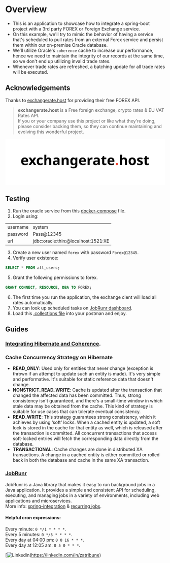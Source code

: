 # Overview

* This is an application to showcase how to integrate a spring-boot project with a 3rd party FOREX or Foreign Exchange
  service.
* On this example, we'll try to mimic the behavior of having a service that's scheduled to pull rates from an external
  Forex service and persist them within our on-premise Oracle database.
* We'll utilize Oracle's `coherence` cache to increase our performance, hence we need to maintain the integrity of our
  records at the same time, so we don't end up utilizing invalid trade rates.
* Whenever trade rates are refreshed, a batching update for all trade rates will be executed.

## Acknowledgements

Thanks to [exchangerate.host](https://exchangerate.host/) for providing their free FOREX API.
> **exchangerate.host** is a Free foreign exchange, crypto rates & EU VAT Rates API.   
> If you or your company use this project or like what they're doing,
> please consider backing them, so they can continue maintaining
> and evolving this wonderful project.

<p align="center" style="padding:50px;background-color: white">
<img src="exchangerate.host.svg">
</p>


## Testing

1. Run the oracle service from this [docker-compose](/forex-local/docker-compose.yml) file.
2. Login using:

<table>
  <tr><td>username</td><td>system</td></tr>
  <tr><td>password</td><td>Pass@12345</td></tr>
  <tr><td>url</td><td>jdbc:oracle:thin:@localhost:1521:XE</td></tr>
</table>

3. Create a new user named `forex` with password `Forex@12345`.
4. Verify user existence:
```sql
SELECT * FROM all_users;
```
5. Grant the following permissions to forex.
```sql
GRANT CONNECT, RESOURCE, DBA TO FOREX;
```
6. The first time you run the application, the exchange cient will load all rates automatically.
7. You can look up scheduled tasks on [JobRunr dashboard](http://localhost:8000/dashboard).
8. Load this [.collections file]() into your postman and enjoy.

## Guides
### [Integrating Hibernate and Coherence](https://docs.oracle.com/middleware/12213/coherence/integrate/integrating-hibernate-and-coherence.htm#COHIG378).
### Cache Concurrency Strategy on Hibernate

- **READ_ONLY**: Used only for entities that never change (exception is thrown if an attempt to update such an entity is
  made). It's very simple and performative. It's suitable for static reference data that doesn't change.
- **NONSTRICT_READ_WRITE**: Cache is updated after the transaction that changed the affected data has been committed.
  Thus,
  strong consistency isn't guaranteed, and there's a small-time window in which stale data may be obtained from the
  cache. This kind of strategy is suitable for use cases that can tolerate eventual consistency.
- **READ_WRITE**: This strategy guarantees strong consistency, which it achieves by using ‘soft' locks. When a cached
  entity
  is updated, a soft lock is stored in the cache for that entity as well, which is released after the transaction is
  committed. All concurrent transactions that access soft-locked entries will fetch the corresponding data directly from
  the database.
- **TRANSACTIONAL**: Cache changes are done in distributed XA transactions. A change in a cached entity is either
  committed
  or rolled back in both the database and cache in the same XA transaction.

### [JobRunr](https://www.jobrunr.io/en/)

JobRunr is a Java library that makes it easy to run background jobs in a Java application.
It provides a simple and consistent API for scheduling, executing, and managing jobs
in a variety of environments, including web applications and microservices.  
More
info: [spring-integration](https://www.jobrunr.io/en/documentation/configuration/spring/) & [recurring jobs](https://www.jobrunr.io/en/documentation/background-methods/recurring-jobs).

#### Helpful cron expressions:
Every minute: `0 */1 * * * *`.  
Every 5 minutes: `0 */5 * * * *`.  
Every day at 04:00 pm: `0 0 16 * * *`.  
Every day at 12:05 am: `0 5 0 * * *`.

[![Linkedin](https://img.shields.io/badge/LinkedIn-0077B5?style=for-the-badge&logo=linkedin&logoColor=white&label=Muhammad%20Ali)(https://linkedin.com/in/zatribune)
